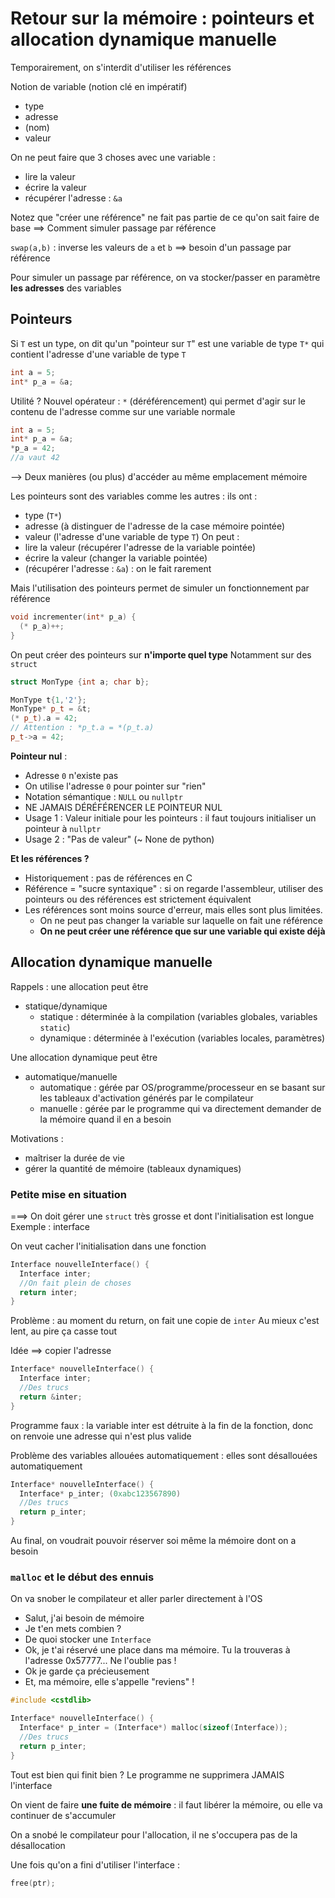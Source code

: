 # Retour sur la mémoire : pointeurs et allocation dynamique manuelle

Temporairement, on s'interdit d'utiliser les références

Notion de variable (notion clé en impératif)
- type
- adresse
- (nom)
- valeur

On ne peut faire que 3 choses avec une variable :
- lire la valeur
- écrire la valeur
- récupérer l'adresse : `&a`

Notez que "créer une référence" ne fait pas partie de ce qu'on sait faire de base ==> Comment simuler passage par référence

`swap(a,b)` : inverse les valeurs de `a` et `b` ==> besoin d'un passage par référence

Pour simuler un passage par référence, on va stocker/passer en paramètre **les adresses** des variables

## Pointeurs

Si `T` est un type, on dit qu'un "pointeur sur `T`" est une variable de type `T*` qui contient l'adresse d'une variable de type `T`

```cpp
int a = 5;
int* p_a = &a;
```

Utilité ?
Nouvel opérateur : `*` (déréférencement) qui permet d'agir sur le contenu de l'adresse comme sur une variable normale

```cpp
int a = 5;
int* p_a = &a;
*p_a = 42;
//a vaut 42
```

--> Deux manières (ou plus) d'accéder au même emplacement mémoire

Les pointeurs sont des variables comme les autres : ils ont :
- type (`T*`)
- adresse (à distinguer de l'adresse de la case mémoire pointée)
- valeur (l'adresse d'une variable de type `T`)
On peut :
- lire la valeur (récupérer l'adresse de la variable pointée)
- écrire la valeur (changer la variable pointée)
- (récupérer l'adresse : `&a`) : on le fait rarement

Mais l'utilisation des pointeurs permet de simuler un fonctionnement par référence

```cpp
void incrementer(int* p_a) {
  (* p_a)++;
}
```

On peut créer des pointeurs sur **n'importe quel type**
Notamment sur des `struct`

```cpp
struct MonType {int a; char b};

MonType t{1,'2'};
MonType* p_t = &t;
(* p_t).a = 42;
// Attention : *p_t.a = *(p_t.a)
p_t->a = 42;
```

**Pointeur nul** :
- Adresse `0` n'existe pas
- On utilise l'adresse `0` pour pointer sur "rien"
- Notation sémantique : `NULL` ou `nullptr`
- NE JAMAIS DÉRÉFÉRENCER LE POINTEUR NUL
- Usage 1 : Valeur initiale pour les pointeurs : il faut toujours initialiser un pointeur à `nullptr`
- Usage 2 : "Pas de valeur" (~ None de python)

**Et les références ?**
- Historiquement : pas de références en C
- Référence = "sucre syntaxique" : si on regarde l'assembleur, utiliser des pointeurs ou des références est strictement équivalent
- Les références sont moins source d'erreur, mais elles sont plus limitées.
  - On ne peut pas changer la variable sur laquelle on fait une référence
  - **On ne peut créer une référence que sur une variable qui existe déjà**

## Allocation dynamique manuelle

Rappels : une allocation peut être
- statique/dynamique
  - statique : déterminée à la compilation (variables globales, variables `static`)
  - dynamique : déterminée à l'exécution (variables locales, paramètres)

Une allocation dynamique peut être
- automatique/manuelle
  - automatique : gérée par OS/programme/processeur en se basant sur les tableaux d'activation générés par le compilateur
  - manuelle : gérée par le programme qui va directement demander de la mémoire quand il en a besoin

Motivations :
- maîtriser la durée de vie
- gérer la quantité de mémoire (tableaux dynamiques)

### Petite mise en situation

===> On doit gérer une `struct` très grosse et dont l'initialisation est longue
Exemple : interface

On veut cacher l'initialisation dans une fonction

```cpp
Interface nouvelleInterface() {
  Interface inter;
  //On fait plein de choses
  return inter;
}
```
Problème : au moment du return, on fait une copie de `inter`
Au mieux c'est lent, au pire ça casse tout

Idée ==> copier l'adresse

```cpp
Interface* nouvelleInterface() {
  Interface inter;
  //Des trucs
  return &inter;
}
```
Programme faux : la variable inter est détruite à la fin de la fonction, donc on renvoie une adresse qui n'est plus valide

Problème des variables allouées automatiquement : elles sont désallouées automatiquement

```cpp
Interface* nouvelleInterface() {
  Interface* p_inter; (0xabc123567890)
  //Des trucs
  return p_inter;
}
```

Au final, on voudrait pouvoir réserver soi même la mémoire dont on a besoin

### `malloc` et le début des ennuis

On va snober le compilateur et aller parler directement à l'OS

- Salut, j'ai besoin de mémoire
- Je t'en mets combien ?
- De quoi stocker une `Interface`
- Ok, je t'ai réservé une place dans ma mémoire. Tu la trouveras à l'adresse 0x57777... Ne l'oublie pas !
- Ok je garde ça précieusement
- Et, ma mémoire, elle s'appelle "reviens" !

```cpp
#include <cstdlib>

Interface* nouvelleInterface() {
  Interface* p_inter = (Interface*) malloc(sizeof(Interface));
  //Des trucs
  return p_inter;
}
```

Tout est bien qui finit bien ? Le programme ne supprimera JAMAIS l'interface

On vient de faire **une fuite de mémoire** : il faut libérer la mémoire, ou elle va continuer de s'accumuler

On a snobé le compilateur pour l'allocation, il ne s'occupera pas de la désallocation

Une fois qu'on a fini d'utiliser l'interface :
```cpp
free(ptr);
```

